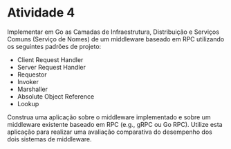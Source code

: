 # Atividade 4

Implementar em Go as Camadas de Infraestrutura, Distribuição e Serviços Comuns (Serviço de Nomes) de um middleware baseado em RPC utilizando os seguintes padrões de projeto:

- Client Request Handler
- Server Request Handler
- Requestor
- Invoker
- Marshaller
- Absolute Object Reference
- Lookup

Construa uma aplicação sobre o middleware implementado e sobre um middleware existente baseado em RPC (e.g., gRPC ou Go RPC). Utilize esta aplicação para realizar uma avaliação comparativa do desempenho dos dois sistemas de middleware.
